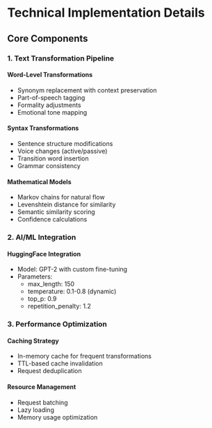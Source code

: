 # Technical Implementation Details

## Core Components

### 1. Text Transformation Pipeline

#### Word-Level Transformations

- Synonym replacement with context preservation
- Part-of-speech tagging
- Formality adjustments
- Emotional tone mapping

#### Syntax Transformations

- Sentence structure modifications
- Voice changes (active/passive)
- Transition word insertion
- Grammar consistency

#### Mathematical Models

- Markov chains for natural flow
- Levenshtein distance for similarity
- Semantic similarity scoring
- Confidence calculations

### 2. AI/ML Integration

#### HuggingFace Integration

- Model: GPT-2 with custom fine-tuning
- Parameters:
  - max_length: 150
  - temperature: 0.1-0.8 (dynamic)
  - top_p: 0.9
  - repetition_penalty: 1.2

### 3. Performance Optimization

#### Caching Strategy

- In-memory cache for frequent transformations
- TTL-based cache invalidation
- Request deduplication

#### Resource Management

- Request batching
- Lazy loading
- Memory usage optimization
